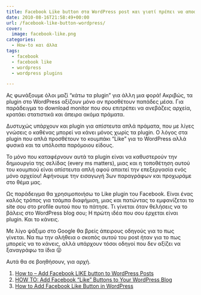 ```yaml
---
title: Facebook Like button στα WordPress post και γιατί πρέπει να αποφεύγεις τα plugin
date: 2010-08-16T21:58:49+00:00
url: /facebook-like-button-wordpress/
cover:
  image: facebook-like.png
categories:
  - How-to και άλλα
tags:
  - facebook
  - facebook like
  - wordpress
  - wordpress plugins

---
```

Ας φωνάξουμε όλοι μαζί &#8220;κάτω τα plugin&#8221; για άλλη μια φορά! Ακριβώς, τα plugin στο WordPress αξίζουν μόνο αν προσθέτουν παπάδες μέσα. Για παράδειγμα το download monitor που σου επιτρέπει να ανεβάζεις αρχεία, κρατάει στατιστικά και άπειρα ακόμα πράματα.

Δυστυχώς υπάρχουν και plugin για απίστευτα απλά πράματα, που με λίγες γνώσεις ο καθένας μπορεί να κάνει μόνος χωρίς τα plugin. Ο λόγος στα plugin που απλά προσθέτουν το κουμπάκι &#8220;Like&#8221; για το WordPress αλλά φυσικά και τα υπόλοιπα παρόμοιου είδους.

Το μόνο που καταφέρνουν αυτά τα plugin είναι να καθυστερούν την δημιουργία της σελίδας (every ms matters), μιας και η τοποθέτηση αυτού του κουμπιού είναι απίστευτα απλή αφού απαιτεί την επεξεργασία ενός μόνο αρχείου! Αφήνουμε την εισαγωγή 3ων παραγράφων και προχωράμε στο θέμα μας.

Ως παράδειγμα θα χρησιμοποιήσω το Like plugin του Facebook. Είναι ένας καλός τρόπος για τσάμπα διαφήμιση, μιας και πατώντας το εμφανίζεται το site σου στο profile αυτού που το πάτησε. Τι γίνεται όταν θελήσεις να το βάλεις στο WordPress blog σου; Η πρώτη ιδέα που σου έρχεται είναι plugin. Και το κάνεις.

Με λίγο ψάξιμο στο Google θα βρείς άπειρους οδηγούς για το πως γίνεται. Να πω την αλήθεια ο σκοπός αυτού του post ήταν για το πως μπορείς να το κάνεις, αλλά υπάρχουν τόσοι οδηγοί που δεν αξίζει να ξαναγράφω τα ίδια 😛

Αυτά θα σε βοηθήσουν, για αρχή.

  1. [How to – Add Facebook LIKE button to WordPress Posts](http://www.ruhanirabin.com/how-to-add-facebook-like-button-to-wordpress-posts/) 
  2. [HOW TO: Add Facebook “Like” Buttons to Your WordPress Blog](http://mashable.com/2010/05/07/wordpress-facebook-like-buttons/)
  3. [How to Add Facebook Like Button in WordPress](http://www.wpbeginner.com/wp-tutorials/how-to-add-facebook-like-button-in-wordpress/)

